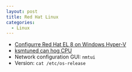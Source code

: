 ```yaml
---
layout: post
title: Red Hat Linux
categories:
  - Linux
---
```

* [Configurre Red Hat EL 8 on Windows Hyper-V](https://developers.redhat.com/rhel8/install-rhel8-hyperv/)
* [ksmtuned can hog CPU](https://access.redhat.com/documentation/en-us/red_hat_enterprise_linux/7/html/virtualization_tuning_and_optimization_guide/chap-ksm)
* Network configuration GUI: `nmtui`
* Version: `cat /etc/os-release`
